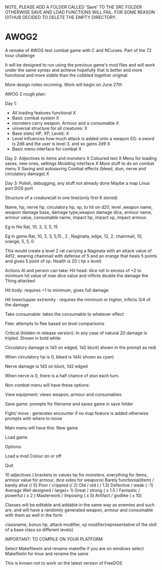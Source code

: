 NOTE, PLEASE ADD A FOLDER CALLED 'Save' TO THE SRC FOLDER OTHERWISE SAVE AND LOAD FUNCTIONS WILL FAIL. FOR SOME REASON GITHUB DECIDED TO DELETE THE EMPTY DIRECTORY.


AWOG2
=====

A remake of AWOG text combat game with C and NCurses. Part of the 72 hour challenge


It will be designed to run using the previous game's mod files and will work under the same syntax and achieve hopefully that is better and more functional and more stable than the cobbled together original.


More design notes incoming. Work will begin on June 27th

AWOG 2 rough plan:

Day 1: 
- All loading features functional X
- Basic combat system X
- monsters carry weapon. Armour and a consumable X
- universal structure for all creatures: X
- Base stats( HP, XP, Level): X
- Level influences how much attack is added onto a weapon EG: a sword is 2d6 and the user is level 3, and so gains 2d9 X
- Basic menu interface for combat X


Day 2:
Adjectives to items and monsters X
Coloured text X
Menu for loading saves, new ones, settings
Modding interface X
More stuff to do on combat menu X
Saving and autosaving
Combat effects (bleed, stun, nerve and circulatory damage) X


Day 3:
Polish, debugging, any stuff not already done
Maybe a map
Linux port
DOS port



Structure of a creature(all in one line)(only first 6 stored)

Name, hp, nerve hp, circulatory hp, xp, to hit on d20, level ,weapon name, weapon damage base, damage type,weapon damage dice, armour name, armour value, consumable name, impact hp, impact xp, impact armour.

Eg in file
Rat, 10, 3, 3, 5, 15

Eg in game
Rat, 10, 3, 3, 5,15 , 2 , Naginata, edge, 12, 2, chainmail, 10, orange, 5, 5, 0

This would create a level 2 rat carrying a Naginata with an attack value of 4d12, wearing chainmail with defense of 5 and an orange that heals 5 points and gives 5 point of xp. Health is 20 ( hp x level)

Actions AI and person can take:
Hit head: dice roll in excess of +2 to minimum hit value of max dice value and inflicts double the damage the
Thing attacked

Hit body: requires +1 to minimum, gives full damage

Hit lower/upper extremity : requires the minimum or higher, inflicts 3/4 of the damage

Take consumable: takes the consumable to whatever effect

Flee: attempts to flee based on level comparisons 

Critical (hidden in release version):
In any case of natural 20 damage is tripled. Shown in bold white

Circulatory damage is 1d3 on edged, 1d2 blunt( shown in the prompt as red)

When circulatory hp is 0, bleed is 1d4( shown as cyan)

Nerve damage is 1d3 on blunt, 1d2 edged

When nerve is 0, there is a half chance of stun each turn.


Non combat menu will have these options:

View equipment: views weapon, armour and consumables

Save game: prompts for filename and saves game in save folder

Fight/ move : generates encounter if no map feature is added otherwise prompts with where to move

Main menu will have this:
New game

Load game

Options:

Load a mod
Colour on or off


Quit



10 adjectives ( brackets to values hp for monsters, everything for items, armour value for armour, dice sides for weapons)
Barely functionial(item) / barely alive (/ 5)
Poor / crippled (/ 2)
Old / old ( / 1.5)
Defective / weak ( -1)
Average
Well designed / large(+ 1)
Great / strong ( x 1.5 )
Fantastic / powerful ( x 2 )
Masterwork / Imposing ( x 5)
Artifact / godlike ( x 10)



Classes will be editable and addable in the same way as enemies and such are, and will have a randomly generated weapon, armour and consumable with them as well
in the form

classname, bonus hp, attack modifier, xp modifier(representative of the skill of a base class so different levels)


IMPORTANT: TO COMPILE ON YOUR PLATFORM


Select Makefilewin and rename makefile if you are on windows
select Makefilelin for linux and rename the same

This is known not to work on the latest version of FreeDOS
